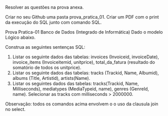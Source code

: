 Resolver as questões na prova anexa. 

Criar no seu Github uma pasta prova_pratica_01.
Criar um PDF com o print da execução do SQL junto com comando SQL.

Prova Pratica-01
Banco de Dados (Integrado de Informática)
Dado o modelo Lógico abaixo.

Construa as seguintes sentenças SQL:
1) Listar os seguinte dados das tabelas: invoices (Invoiceid, invoiceDate), invoice_items (Invoiceitemid,
unitprice), total_da_fatura (resultado do somatório de todos os unitprice).
2) Listar os seguinte dados das tabelas: tracks (Trackid, Name, Albumid), albums (Title, Artistid),
artists(Name).
3) Listar os seguintes dados das tabelas: tracks(Trackid, Name, Milliseconds), mediatypes (MediaTypeid,
name), genres (GenreId, name). Selecionar as tracks com milliseconds > 2000000.

Observação: todos os comandos acima envolvem o o uso da clausula join no select.
